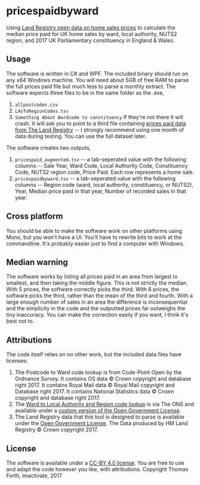 # pricespaidbyward
Using [Land Registry open data on home sales prices](http://landregistry.data.gov.uk/) to calculate the median price paid for UK home sales by ward, local authority, NUTS2 region, and 2017 UK Parliamentary constituency in England & Wales.

## Usage
The software is written in C# and WPF. The included binary should run on any x64 Windows machine. You will need about 5GB of free RAM to parse the full prices paid file but much less to parse a monthly extract. The software expects three files to be in the same folder as the .exe,
1. `allpostcodes.csv`
2. `LAsToRegionCodes.tsv`
3. `Something About Wardcode to constituency`
If they're not there it will crash.
It will ask you to point to a third file containing [prices paid data from The Land Registry](http://landregistry.data.gov.uk/) -- I strongly recommend using one month of data during testing. You can use the full dataset later.

The software creates two outputs,
1. `pricespaid_augmented.tsv` -- a tab-seperated value with the following columns -- Sale Year, Ward Code, Local Authority Code, Constituency Code, NUTS2 region code, Price Paid. Each row represents a home sale.
2. `pricespaidbyward.tsv` -- a tab-seperated value with the following columns -- Region code (ward, local authority, constituency, or NUTS2), Year, Median price paid in that year, Number of recorded sales in that year.

## Cross platform
You should be able to make the software work on other platforms using Mono, but you won't have a UI. You'll have to rewrite bits to work at the commandline. It's probably easier just to find a computer with Windows.

## Median warning
The software works by listing all prices paid in an area from largest to smallest, and then taking the middle figure. This is not strictly the median. With 5 prices, the software correctly picks the third. With 6 prices, the software picks the third, rather than the mean of the third and fourth. With a large enough number of sales in an area the difference is inconsequential and the simplicity in the code and the outputted prices far outweighs the tiny inaccuracy. You can make the correction easily if you want, I think it's best not to.

## Attributions
The code itself relies on no other work, but the included data files have licenses.
1. The Postcode to Ward code lookup is from Code-Point Open by the Ordnance Survey. It contains OS data © Crown copyright and database right 2017. It contains Royal Mail data © Royal Mail copyright and Database right 2017. It contains National Statistics data © Crown copyright and database right 2017.
2. The [Ward to Local Authority and Region code lookup](http://geoportal.statistics.gov.uk/datasets/f52c48ea5cf2494b824d35f4be88f2ec_0) is via The ONS and available under a [custom version of the Open Government License](https://www.ons.gov.uk/methodology/geography/licences).
3. The Land Registry data that this tool is designed to parse is available under the [Open Government License](http://www.nationalarchives.gov.uk/doc/open-government-licence/version/3/). The Data produced by HM Land Registry © Crown copyright 2017.

## License
The software is available under a [CC-BY 4.0 license](https://creativecommons.org/licenses/by/4.0/). You are free to use and adapt the code however you like, with attributions. 
Copyright Thomas Forth, imactivate, 2017
